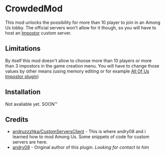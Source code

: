 
# CrowdedMod
This mod unlocks the possibility for more than 10 player to join in an Among Us lobby.
The official servers won't allow for it though, so you will have to host an [Impostor](https://github.com/Impostor/Impostor) custom server.


## Limitations
By itself this mod doesn't allow to choose more than 10 players or more than 3 impostors in the game creation menu.
You will have to change those values by other means (using memory editing or for example [All Of Us Impostor plugin](https://github.com/XtraCube/AllOfUsBot))

## Installation
Not avaliable yet. SOON™

## Credits
- [andruzzzhka/CustomServersClient](https://github.com/andruzzzhka/CustomServersClient) - This is where andry08 and i learned how to mod Among Us. Some snippets of code for custom servers are here.
- [andry08](https://github.com/andry08) - Original author of this plugin. *Looking for contact to him*
